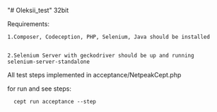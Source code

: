 "# Oleksii_test" 32bit

Requirements:


    1.Composer, Codeception, PHP, Selenium, Java should be installed
  
  
    2.Selenium Server with geckodriver should be up and running
    selenium-server-standalone



All test steps implemented in acceptance/NetpeakCept.php
  
  
   for run and see steps:
    
    
      cept run acceptance --step

